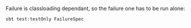 Failure is classloading dependant, so the failure one has to be run alone:

```
sbt test:testOnly FailureSpec
```

